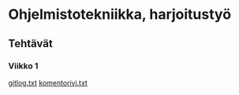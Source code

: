 # Ohjelmistotekniikka, harjoitustyö
## Tehtävät
### Viikko 1

[gitlog.txt](https://github.com/tommijuslin/ot-harjoitustyo/blob/master/laskarit/viikko1/gitlog.txt)
[komentorivi.txt](https://github.com/tommijuslin/ot-harjoitustyo/blob/master/laskarit/viikko1/komentorivi.txt)
